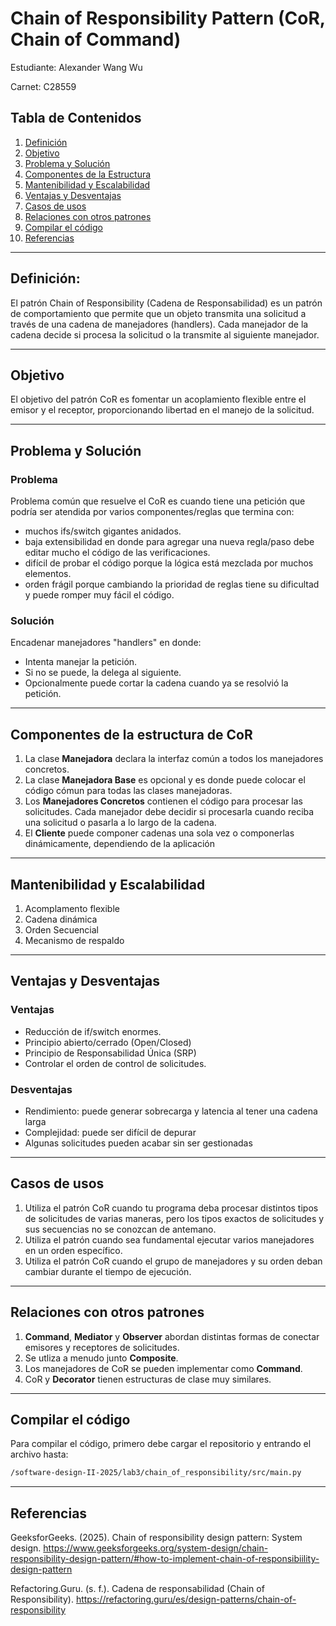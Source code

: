 # Chain of Responsibility Pattern (CoR, Chain of Command)

Estudiante: Alexander Wang Wu

Carnet: C28559

## Tabla de Contenidos
1. [Definición](#Definición)
2. [Objetivo](#Objetivo)
2. [Problema y Solución](#Problema-y-Solución)
3. [Componentes de la Estructura](#Componentes-de-la-Estructura)
4. [Mantenibilidad y Escalabilidad](#Mantenibilidad-y-Escalabilidad)
5. [Ventajas y Desventajas](#Ventajas-y-Desventajas)
6. [Casos de usos](#Casos-de-usos)
7. [Relaciones con otros patrones](#Relaciones-con-otros-patrones)
8. [Compilar el código](#Compilar-el-código)
9. [Referencias](#Referencias)

---

## Definición:

El patrón Chain of Responsibility (Cadena de Responsabilidad) es un patrón de comportamiento que permite que un objeto transmita una solicitud a través de una cadena de manejadores (handlers). Cada manejador de la cadena decide si procesa la solicitud o la transmite al siguiente manejador.

---

## Objetivo

El objetivo del patrón CoR es fomentar un acoplamiento flexible entre el emisor y el receptor, proporcionando libertad en el manejo de la solicitud.

---

## Problema y Solución
### Problema
Problema común que resuelve el CoR es cuando tiene una petición que podría ser atendida por varios componentes/reglas que termina con:

* muchos ifs/switch gigantes anidados.
* baja extensibilidad en donde para agregar una nueva regla/paso debe editar mucho el código de las verificaciones.
* difícil de probar el código porque la lógica está mezclada por muchos elementos.
* orden frágil porque cambiando la prioridad de reglas tiene su dificultad y puede romper muy fácil el código.

### Solución
Encadenar manejadores "handlers" en donde:

* Intenta manejar la petición.
* Si no se puede, la delega al siguiente.
* Opcionalmente puede cortar la cadena cuando ya se resolvió la petición.
---

## Componentes de la estructura de CoR
1. La clase **Manejadora** declara la interfaz común a todos los manejadores concretos.
2. La clase **Manejadora Base** es opcional y es donde puede colocar el código cómun para todas las clases manejadoras.
3. Los **Manejadores Concretos** contienen el código para procesar las solicitudes. Cada manejador debe decidir si procesarla cuando reciba una solicitud o pasarla a lo largo de la cadena.
4. El **Cliente** puede componer cadenas una sola vez o componerlas dinámicamente, dependiendo de la aplicación
---

## Mantenibilidad y Escalabilidad
1. Acomplamento flexible
2. Cadena dinámica
3. Orden Secuencial
4. Mecanismo de respaldo
---

## Ventajas y Desventajas
### Ventajas
* Reducción de if/switch enormes.
* Principio abierto/cerrado (Open/Closed)
* Principio de Responsabilidad Única (SRP)
* Controlar el orden de control de solicitudes.

### Desventajas
* Rendimiento: puede generar sobrecarga y latencia al tener una cadena larga
* Complejidad: puede ser difícil de depurar
* Algunas solicitudes pueden acabar sin ser gestionadas
---

## Casos de usos
1. Utiliza el patrón CoR cuando tu programa deba procesar distintos tipos de solicitudes de varias maneras, pero los tipos exactos de solicitudes y sus secuencias no se conozcan de antemano.
2. Utiliza el patrón cuando sea fundamental ejecutar varios manejadores en un orden específico.
3. Utiliza el patrón CoR cuando el grupo de manejadores y su orden deban cambiar durante el tiempo de ejecución.
---

## Relaciones con otros patrones
1. **Command**, **Mediator** y **Observer** abordan distintas formas de conectar emisores y receptores de solicitudes.
2. Se utliza a menudo junto **Composite**.
3. Los manejadores de CoR se pueden implementar como **Command**.
4. CoR y **Decorator** tienen estructuras de clase muy similares.
---

## Compilar el código
Para compilar el código, primero debe cargar el repositorio y entrando el archivo hasta:
```bash
/software-design-II-2025/lab3/chain_of_responsibility/src/main.py
```

---

## Referencias
GeeksforGeeks. (2025). Chain of responsibility design pattern: System design. https://www.geeksforgeeks.org/system-design/chain-responsibility-design-pattern/#how-to-implement-chain-of-responsibiility-design-pattern

Refactoring.Guru. (s. f.). Cadena de responsabilidad (Chain of Responsibility). https://refactoring.guru/es/design-patterns/chain-of-responsibility